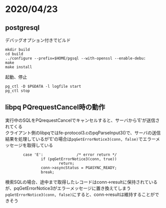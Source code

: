 
# 2020/04/23

## postgresql

デバッグオプション付きでビルド
```
mkdir build
cd build
../configure --prefix=$HOME/pgsql --with-openssl --enable-debu:
make
make install
```

起動、停止
```
pg_ctl -D $PGDATA -l logfile start
pg_ctl stop
```

## libpq PQrequestCancel時の動作
実行中のSQLをPQrequestCancelでキャンセルすると、サーバから'E'が送信されてくる  
クライアント側のlibpqではfe-protocol3.cのpqParseInput3()で、サーバの送信結果を処理しているが'E'の場合は`pqGetErrorNotice3(conn, false)`でエラーメッセージを取得している  
```
        case 'E':               /* error return */
                if (pqGetErrorNotice3(conn, true))
                        return;
                conn->asyncStatus = PGASYNC_READY;
                break;
```
検索SQLの場合、途中まで取得したレコードはconn->resultに保持されているが、pqGetErrorNotice3がエラーメッセージに置き換えてしまう  
`pqGetErrorNotice3(conn, false)`にすると、conn->resultは維持することができそう  



